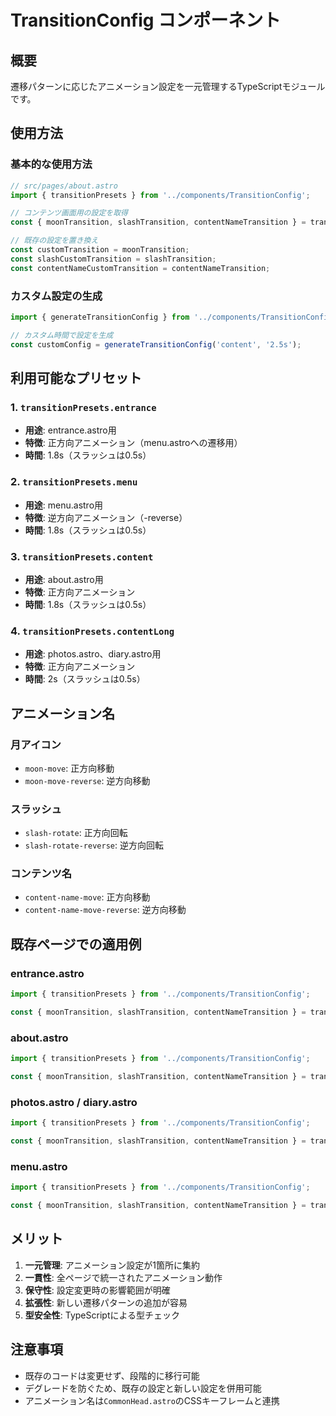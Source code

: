 # TransitionConfig コンポーネント

## 概要
遷移パターンに応じたアニメーション設定を一元管理するTypeScriptモジュールです。

## 使用方法

### 基本的な使用方法

```typescript
// src/pages/about.astro
import { transitionPresets } from '../components/TransitionConfig';

// コンテンツ画面用の設定を取得
const { moonTransition, slashTransition, contentNameTransition } = transitionPresets.content;

// 既存の設定を置き換え
const customTransition = moonTransition;
const slashCustomTransition = slashTransition;
const contentNameCustomTransition = contentNameTransition;
```

### カスタム設定の生成

```typescript
import { generateTransitionConfig } from '../components/TransitionConfig';

// カスタム時間で設定を生成
const customConfig = generateTransitionConfig('content', '2.5s');
```

## 利用可能なプリセット

### 1. `transitionPresets.entrance`
- **用途**: entrance.astro用
- **特徴**: 正方向アニメーション（menu.astroへの遷移用）
- **時間**: 1.8s（スラッシュは0.5s）

### 2. `transitionPresets.menu`
- **用途**: menu.astro用
- **特徴**: 逆方向アニメーション（-reverse）
- **時間**: 1.8s（スラッシュは0.5s）

### 3. `transitionPresets.content`
- **用途**: about.astro用
- **特徴**: 正方向アニメーション
- **時間**: 1.8s（スラッシュは0.5s）

### 4. `transitionPresets.contentLong`
- **用途**: photos.astro、diary.astro用
- **特徴**: 正方向アニメーション
- **時間**: 2s（スラッシュは0.5s）

## アニメーション名

### 月アイコン
- `moon-move`: 正方向移動
- `moon-move-reverse`: 逆方向移動

### スラッシュ
- `slash-rotate`: 正方向回転
- `slash-rotate-reverse`: 逆方向回転

### コンテンツ名
- `content-name-move`: 正方向移動
- `content-name-move-reverse`: 逆方向移動

## 既存ページでの適用例

### entrance.astro
```typescript
import { transitionPresets } from '../components/TransitionConfig';

const { moonTransition, slashTransition, contentNameTransition } = transitionPresets.entrance;
```

### about.astro
```typescript
import { transitionPresets } from '../components/TransitionConfig';

const { moonTransition, slashTransition, contentNameTransition } = transitionPresets.content;
```

### photos.astro / diary.astro
```typescript
import { transitionPresets } from '../components/TransitionConfig';

const { moonTransition, slashTransition, contentNameTransition } = transitionPresets.contentLong;
```

### menu.astro
```typescript
import { transitionPresets } from '../components/TransitionConfig';

const { moonTransition, slashTransition, contentNameTransition } = transitionPresets.menu;
```

## メリット

1. **一元管理**: アニメーション設定が1箇所に集約
2. **一貫性**: 全ページで統一されたアニメーション動作
3. **保守性**: 設定変更時の影響範囲が明確
4. **拡張性**: 新しい遷移パターンの追加が容易
5. **型安全性**: TypeScriptによる型チェック

## 注意事項

- 既存のコードは変更せず、段階的に移行可能
- デグレードを防ぐため、既存の設定と新しい設定を併用可能
- アニメーション名は`CommonHead.astro`のCSSキーフレームと連携
